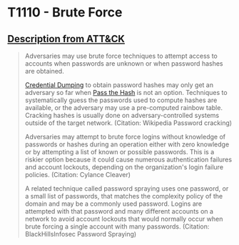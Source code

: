 # T1110 - Brute Force
## [Description from ATT&CK](https://attack.mitre.org/wiki/Technique/T1110)
<blockquote>Adversaries may use brute force techniques to attempt access to accounts when passwords are unknown or when password hashes are obtained.

[Credential Dumping](https://attack.mitre.org/techniques/T1003) to obtain password hashes may only get an adversary so far when [Pass the Hash](https://attack.mitre.org/techniques/T1075) is not an option. Techniques to systematically guess the passwords used to compute hashes are available, or the adversary may use a pre-computed rainbow table. Cracking hashes is usually done on adversary-controlled systems outside of the target network. (Citation: Wikipedia Password cracking)

Adversaries may attempt to brute force logins without knowledge of passwords or hashes during an operation either with zero knowledge or by attempting a list of known or possible passwords. This is a riskier option because it could cause numerous authentication failures and account lockouts, depending on the organization's login failure policies. (Citation: Cylance Cleaver)

A related technique called password spraying uses one password, or a small list of passwords, that matches the complexity policy of the domain and may be a commonly used password. Logins are attempted with that password and many different accounts on a network to avoid account lockouts that would normally occur when brute forcing a single account with many passwords. (Citation: BlackHillsInfosec Password Spraying)</blockquote>


